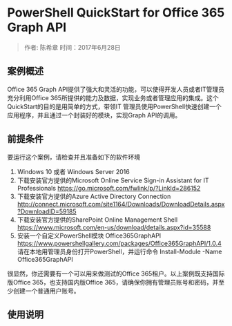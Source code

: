# PowerShell QuickStart for Office 365 Graph API 
> 作者: 陈希章 时间：2017年6月28日

## 案例概述

Office 365 Graph API提供了强大和灵活的功能，可以使得开发人员或者IT管理员充分利用Office 365所提供的能力及数据，实现业务或者管理应用的集成。这个QuickStart的目的是用简单的方式，带领IT 管理员使用PowerShell快速创建一个应用程序，并且通过一个封装好的模块，实现Graph API的调用。

## 前提条件

要运行这个案例，请检查并且准备如下的软件环境
1. Windows 10 或者 Windows Server 2016
2. 下载安装官方提供的Microsoft Online Service Sign-in Assistant for IT Professionals https://go.microsoft.com/fwlink/p/?LinkId=286152 
3. 下载安装官方提供的Azure Active Directory Connection http://connect.microsoft.com/site1164/Downloads/DownloadDetails.aspx?DownloadID=59185 
4. 下载安装官方提供的SharePoint Online Management Shell https://www.microsoft.com/en-us/download/details.aspx?id=35588 
5. 安装一个自定义PowerShell模块  Office365GraphAPI https://www.powershellgallery.com/packages/Office365GraphAPI/1.0.4  请在本地用管理员身份打开PowerShell，并运行命令 Install-Module -Name Office365GraphAPI


很显然，你还需要有一个可以用来做测试的Office 365租户。以上案例既支持国际版Office 365，也支持国内版Office 365，请确保你拥有管理员账号和密码，并至少创建一个普通用户账号。


## 使用说明
